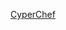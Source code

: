 [CyperChef](https://gchq.github.io/CyberChef/#recipe=Magic(3,true,false,'')&input=54Gp5o2v5I2U5Jm744S25b2i5qW0542f5qWu542044y05pGf5r2m5by45byw45Gj44C345iw5pG9)

